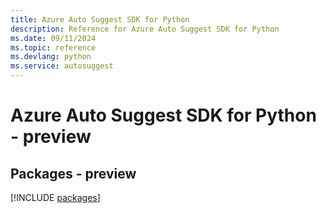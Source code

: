 ```yaml
---
title: Azure Auto Suggest SDK for Python
description: Reference for Azure Auto Suggest SDK for Python
ms.date: 09/11/2024
ms.topic: reference
ms.devlang: python
ms.service: autosuggest
---
```

# Azure Auto Suggest SDK for Python - preview
## Packages - preview
[!INCLUDE [packages](auto-suggest-index.md)]